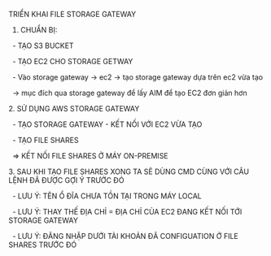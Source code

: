 TRIỂN KHAI FILE STORAGE GATEWAY



1. CHUẨN BỊ:

&nbsp;	- TẠO S3 BUCKET

&nbsp;	- TẠO EC2 CHO STORAGE GETWAY

&nbsp;		- Vào storage gateway -> ec2 -> tạo storage gateway dựa trên ec2 vừa tạo

&nbsp;		-> mục đích qua storage gateway để lấy AIM để tạo EC2 đơn giản hơn



2\. SỬ DỤNG AWS STORAGE GATEWAY

&nbsp;	- TẠO STORAGE GATEWAY - KẾT NỐI VỚI EC2 VỪA TẠO

&nbsp;	- TẠO FILE SHARES

&nbsp;	=> KẾT NỐI FILE SHARES Ở MÁY ON-PREMISE



3\. SAU KHI TẠO FILE SHARES XONG TA SẼ DÙNG CMD CÙNG VỚI CÂU LỆNH ĐÃ ĐƯỢC GỢI Ý TRƯỚC ĐÓ

&nbsp;	- LƯU Ý: TÊN Ổ ĐĨA CHƯA TỒN TẠI TRONG MÁY LOCAL

&nbsp;	- LƯU Ý: THAY THẾ ĐỊA CHỈ = ĐỊA CHỈ CỦA EC2 ĐANG KẾT NỐI TỚI STORAGE GATEWAY

&nbsp;	- LƯU Ý: ĐĂNG NHẬP DƯỚI TÀI KHOẢN ĐÃ CONFIGUATION Ở FILE SHARES TRƯỚC ĐÓ



